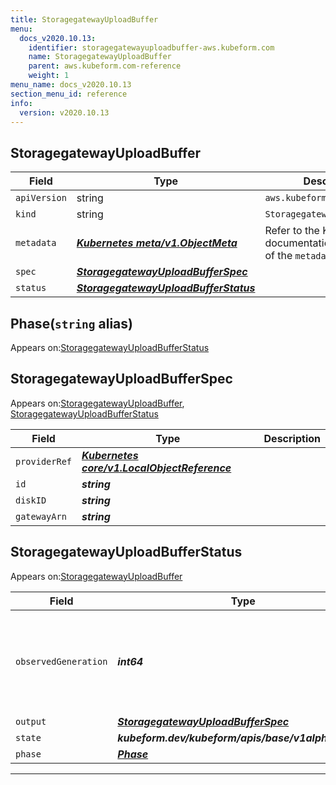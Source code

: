 ```yaml
---
title: StoragegatewayUploadBuffer
menu:
  docs_v2020.10.13:
    identifier: storagegatewayuploadbuffer-aws.kubeform.com
    name: StoragegatewayUploadBuffer
    parent: aws.kubeform.com-reference
    weight: 1
menu_name: docs_v2020.10.13
section_menu_id: reference
info:
  version: v2020.10.13
---
```


## StoragegatewayUploadBuffer
| Field | Type | Description |
| ------ | ----- | ----------- |
| `apiVersion` | string | `aws.kubeform.com/v1alpha1` |
|    `kind` | string | `StoragegatewayUploadBuffer` |
| `metadata` | ***[Kubernetes meta/v1.ObjectMeta](https://kubernetes.io/docs/reference/generated/kubernetes-api/v1.13/#objectmeta-v1-meta)***|Refer to the Kubernetes API documentation for the fields of the `metadata` field.|
| `spec` | ***[StoragegatewayUploadBufferSpec](#storagegatewayuploadbufferspec)***||
| `status` | ***[StoragegatewayUploadBufferStatus](#storagegatewayuploadbufferstatus)***||
## Phase(`string` alias)

Appears on:[StoragegatewayUploadBufferStatus](#storagegatewayuploadbufferstatus)

## StoragegatewayUploadBufferSpec

Appears on:[StoragegatewayUploadBuffer](#storagegatewayuploadbuffer), [StoragegatewayUploadBufferStatus](#storagegatewayuploadbufferstatus)

| Field | Type | Description |
| ------ | ----- | ----------- |
| `providerRef` | ***[Kubernetes core/v1.LocalObjectReference](https://kubernetes.io/docs/reference/generated/kubernetes-api/v1.13/#localobjectreference-v1-core)***||
| `id` | ***string***||
| `diskID` | ***string***||
| `gatewayArn` | ***string***||
## StoragegatewayUploadBufferStatus

Appears on:[StoragegatewayUploadBuffer](#storagegatewayuploadbuffer)

| Field | Type | Description |
| ------ | ----- | ----------- |
| `observedGeneration` | ***int64***| ***(Optional)*** Resource generation, which is updated on mutation by the API Server.|
| `output` | ***[StoragegatewayUploadBufferSpec](#storagegatewayuploadbufferspec)***| ***(Optional)*** |
| `state` | ***kubeform.dev/kubeform/apis/base/v1alpha1.State***| ***(Optional)*** |
| `phase` | ***[Phase](#phase)***| ***(Optional)*** |
---
